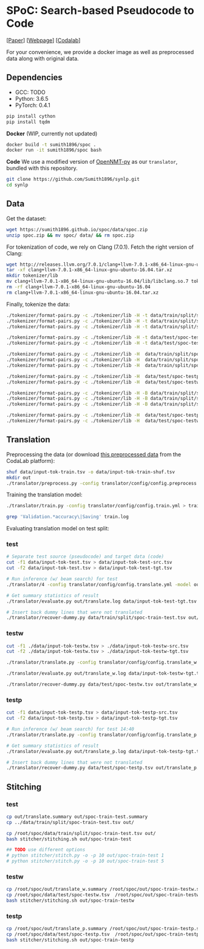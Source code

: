 # SPoC: Search-based Pseudocode to Code

[[Paper](https://arxiv.org/abs/1906.04908)] [[Webpage](https://cs.stanford.edu/~sumith/spoc)] [[Codalab](https://worksheets.codalab.org/worksheets/0xd445b1bd087d46d3b84f2dcf9a8094fa)]

For your convenience, we provide a docker image as well as preprocessed data along with original data.

## Dependencies

* GCC: TODO
* Python: 3.6.5
* PyTorch: 0.4.1

```bash
pip install cython
pip install tqdm
```

**Docker** (WIP, currently not updated)

```bash
docker build -t sumith1896/spoc .
docker run -it sumith1896/spoc bash
```

**Code**
We use a modified version of [OpenNMT-py](https://github.com/OpenNMT/OpenNMT-py) as our `translator`, bundled with this repository.

```bash
git clone https://github.com/Sumith1896/synlp.git
cd synlp
```

## Data

Get the dataset:

```bash
wget https://sumith1896.github.io/spoc/data/spoc.zip
unzip spoc.zip && mv spoc/ data/ && rm spoc.zip
```

For tokenization of code, we rely on Clang (7.0.1). Fetch the right version of Clang:

```bash
wget http://releases.llvm.org/7.0.1/clang+llvm-7.0.1-x86_64-linux-gnu-ubuntu-16.04.tar.xz
tar -xf clang+llvm-7.0.1-x86_64-linux-gnu-ubuntu-16.04.tar.xz
mkdir tokenizer/lib
mv clang+llvm-7.0.1-x86_64-linux-gnu-ubuntu-16.04/lib/libclang.so.7 tokenizer/lib/libclang.so
rm -rf clang+llvm-7.0.1-x86_64-linux-gnu-ubuntu-16.04
rm clang+llvm-7.0.1-x86_64-linux-gnu-ubuntu-16.04.tar.xz 
```

Finally, tokenize the data:

```bash
./tokenizer/format-pairs.py -c ./tokenizer/lib -H -t data/train/split/spoc-train-train.tsv > data/input-tok-train.tsv
./tokenizer/format-pairs.py -c ./tokenizer/lib -H -t data/train/split/spoc-train-eval.tsv > data/input-tok-eval.tsv
./tokenizer/format-pairs.py -c ./tokenizer/lib -H -t data/train/split/spoc-train-test.tsv > data/input-tok-test.tsv

./tokenizer/format-pairs.py -c ./tokenizer/lib -H -t data/test/spoc-testp.tsv > data/input-tok-testp.tsv
./tokenizer/format-pairs.py -c ./tokenizer/lib -H -t data/test/spoc-testw.tsv > data/input-tok-testw.tsv
```

```bash 
./tokenizer/format-pairs.py -c ./tokenizer/lib -H  data/train/split/spoc-train-train.tsv > data/summer/temp-input-tok-train.tsv
./tokenizer/format-pairs.py -c ./tokenizer/lib -H  data/train/split/spoc-train-eval.tsv > data/summer/temp-input-tok-eval.tsv
./tokenizer/format-pairs.py -c ./tokenizer/lib -H  data/train/split/spoc-train-test.tsv > data/summer/temp-input-tok-test.tsv

./tokenizer/format-pairs.py -c ./tokenizer/lib -H  data/test/spoc-testp.tsv > data/summer/temp-input-tok-testp.tsv
./tokenizer/format-pairs.py -c ./tokenizer/lib -H  data/test/spoc-testw.tsv > data/summer/temp-input-tok-testw.tsv
``` 

```bash 
./tokenizer/format-pairs.py -c ./tokenizer/lib -H -B data/train/split/spoc-train-train.tsv > data/summer/temp-input-tok-train.tsv
./tokenizer/format-pairs.py -c ./tokenizer/lib -H -B data/train/split/spoc-train-eval.tsv > data/summer2/temp-input-tok-eval.tsv
./tokenizer/format-pairs.py -c ./tokenizer/lib -H -B data/train/split/spoc-train-test.tsv > data/summer/temp-input-tok-test.tsv

./tokenizer/format-pairs.py -c ./tokenizer/lib -H  data/test/spoc-testp.tsv > data/summer/temp-input-tok-testp.tsv
./tokenizer/format-pairs.py -c ./tokenizer/lib -H  data/test/spoc-testw.tsv > data/summer/temp-input-tok-testw.tsv
``` 

## Translation

Preprocessing the data (or download [this preprocessed data](https://worksheets.codalab.org/worksheets/0xd445b1bd087d46d3b84f2dcf9a8094fa) from the CodaLab platform):

```bash
shuf data/input-tok-train.tsv -o data/input-tok-train-shuf.tsv
mkdir out
./translator/preprocess.py -config translator/config/config.preprocess.yml > preprocess.log
```

Training the translation model:

```bash
./translator/train.py -config translator/config/config.train.yml > train.log
```

```bash
grep 'Validation.*accuracy\|Saving' train.log
```

Evaluating translation model on test split:

### test

```bash
# Separate test source (pseudocode) and target data (code) 
cut -f1 data/input-tok-test.tsv > data/input-tok-test-src.tsv
cut -f2 data/input-tok-test.tsv > data/input-tok-test-tgt.tsv

# Run inference (w/ beam search) for test
./translator/4 -config translator/config/config.translate.yml -model out/model_best.pt -log_file out/translate.log

# Get summary statistics of result
./translator/evaluate.py out/translate.log data/input-tok-test-tgt.tsv -o out/translate.summary-nodummy -a | tee out/translate.stats

# Insert back dummy lines that were not translated
./translator/recover-dummy.py data/train/split/spoc-train-test.tsv out/translate.summary-nodummy > out/translate.summary
```

### testw

```bash
cut -f1 ./data/input-tok-testw.tsv > ./data/input-tok-testw-src.tsv
cut -f2 ./data/input-tok-testw.tsv > ./data/input-tok-testw-tgt.tsv

./translator/translate.py -config translator/config/config.translate_w.yml -model out/model_best.pt -log_file out/translate_w.log

./translator/evaluate.py out/translate_w.log data/input-tok-testw-tgt.tsv -o out/translate_w.summary-nodummy -a | tee out/translate_w.stats

./translator/recover-dummy.py data/test/spoc-testw.tsv out/translate_w.summary-nodummy > out/translate_w.summary
```

### testp

```bash
cut -f1 data/input-tok-testp.tsv > data/input-tok-testp-src.tsv
cut -f2 data/input-tok-testp.tsv > data/input-tok-testp-tgt.tsv

# Run inference (w/ beam search) for test 14:40
./translator/translate.py -config translator/config/config.translate_p.yml -model out/model_best.pt -log_file out/translate_p.log

# Get summary statistics of result
./translator/evaluate.py out/translate_p.log data/input-tok-testp-tgt.tsv -o out/translate_p.summary-nodummy -a | tee out/translate_p.stats

# Insert back dummy lines that were not translated
./translator/recover-dummy.py data/test/spoc-testp.tsv out/translate_p.summary-nodummy > out/translate_p.summary
```

## Stitching

### test

```bash
cp out/translate.summary out/spoc-train-test.summary
cp ../data/train/split/spoc-train-test.tsv out/

cp /root/spoc/data/train/split/spoc-train-test.tsv out/
bash stitcher/stitching.sh out/spoc-train-test

## TODO use different options
# python stitcher/stitch.py -o -p 10 out/spoc-train-test 1
# python stitcher/stitch.py -o -p 10 out/spoc-train-test 5

```

### testw

```bash
cp /root/spoc/out/translate_w.summary /root/spoc/out/spoc-train-testw.summary
cp /root/spoc/data/test/spoc-testw.tsv  /root/spoc/out/spoc-train-testw.tsv
bash stitcher/stitching.sh out/spoc-train-testw

```

### testp

```bash
cp /root/spoc/out/translate_p.summary /root/spoc/out/spoc-train-testp.summary
cp /root/spoc/data/test/spoc-testp.tsv  /root/spoc/out/spoc-train-testp.tsv
bash stitcher/stitching.sh out/spoc-train-testp
```